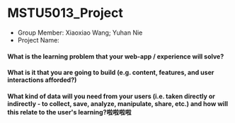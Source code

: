 # MSTU5013_Project

- Group Member: Xiaoxiao Wang; Yuhan Nie
- Project Name: 

#### What is the learning problem that your web-app / experience will solve?

#### What is it that you are going to build (e.g. content, features, and user interactions afforded?)

#### What kind of data will you need from your users (i.e. taken directly or indirectly - to collect, save, analyze, manipulate, share, etc.) and how will this relate to the user's learning?啦啦啦啦
